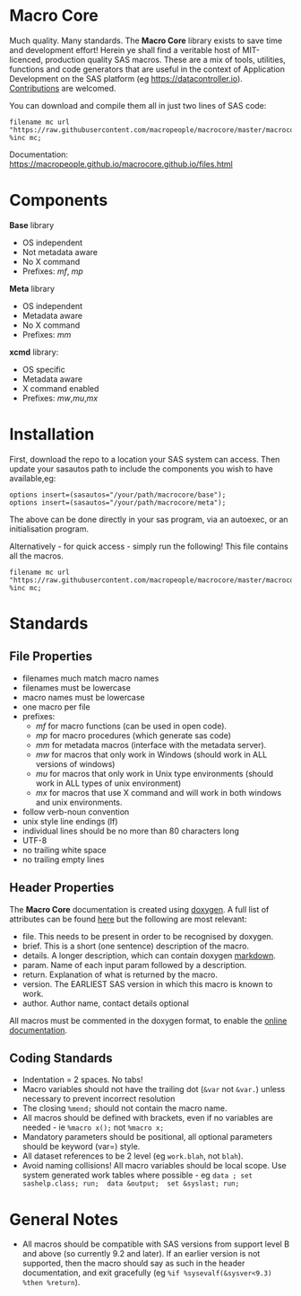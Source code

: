 # Macro Core

Much quality.  Many standards.  The **Macro Core** library exists to save time and development effort!  Herein ye shall find a veritable host of MIT-licenced, production quality SAS macros.  These are a mix of tools, utilities, functions and code generators that are useful in the context of Application Development on the SAS platform (eg https://datacontroller.io).  [Contributions](https://github.com/macropeople/macrocore/blob/master/CONTRIBUTING.md) are welcomed.

You can download and compile them all in just two lines of SAS code:
```sas
filename mc url "https://raw.githubusercontent.com/macropeople/macrocore/master/macrocore.sas";
%inc mc;
```
Documentation:  https://macropeople.github.io/macrocore.github.io/files.html

# Components

**Base** library
 * OS independent
 * Not metadata aware
 * No X command
 * Prefixes:  _mf_, _mp_

**Meta** library
 * OS independent
 * Metadata aware
 * No X command
 * Prefixes: _mm_

**xcmd** library:
 * OS specific
 * Metadata aware
 * X command enabled
 * Prefixes: _mw_,_mu_,_mx_

# Installation
First, download the repo to a location your SAS system can access. Then update your sasautos path to include the components you wish to have available,eg:

```sas
options insert=(sasautos="/your/path/macrocore/base");
options insert=(sasautos="/your/path/macrocore/meta");
```

The above can be done directly in your sas program, via an autoexec, or an initialisation program.

Alternatively - for quick access - simply run the following!  This file contains all the macros.

```sas
filename mc url "https://raw.githubusercontent.com/macropeople/macrocore/master/macrocore.sas";
%inc mc;
```

# Standards

## File Properties
 - filenames much match macro names
 - filenames must be lowercase
 - macro names must be lowercase
 - one macro per file
 - prefixes:
   - _mf_ for macro functions (can be used in open code).
   - _mp_ for macro procedures (which generate sas code)
   - _mm_ for metadata macros (interface with the metadata server).
   - _mw_ for macros that only work in Windows (should work in ALL versions of windows)
   - _mu_ for macros that only work in Unix type environments (should work in ALL types of unix environment)
   - _mx_ for macros that use X command and will work in both windows and unix environments.
 - follow verb-noun convention
 - unix style line endings (lf)
 - individual lines should be no more than 80 characters long
 - UTF-8
 - no trailing white space
 - no trailing empty lines

## Header Properties
The **Macro Core** documentation is created using [doxygen](http://www.doxygen.nl).  A full list of attributes can be found [here](http://www.doxygen.nl/manual/commands.html) but the following are most relevant:

 - file.  This needs to be present in order to be recognised by doxygen.
 - brief. This is a short (one sentence) description of the macro.
 - details.  A longer description, which can contain doxygen [markdown](http://www.stack.nl/~dimitri/doxygen/manual/markdown.html).
 - param.  Name of each input param followed by a description.
 - return.  Explanation of what is returned by the macro.
 - version.  The EARLIEST SAS version in which this macro is known to work.
 - author.  Author name, contact details optional

All macros must be commented in the doxygen format, to enable the [online documentation](https://macropeople.github.io/macrocore.github.io/).

## Coding Standards

*  Indentation = 2 spaces.  No tabs!
*  Macro variables should not have the trailing dot (`&var` not `&var.`) unless necessary to prevent incorrect resolution
*  The closing `%mend;` should not contain the macro name.
*  All macros should be defined with brackets, even if no variables are needed - ie `%macro x();` not `%macro x;`
*  Mandatory parameters should be positional, all optional parameters should be keyword (var=) style.
*  All dataset references to be 2 level (eg `work.blah`, not `blah`).
*  Avoid naming collisions!  All macro variables should be local scope.  Use system generated work tables where possible - eg `data ; set sashelp.class; run;  data &output;  set &syslast; run;`

# General Notes

* All macros should be compatible with SAS versions from support level B and above (so currently 9.2 and later).  If an earlier version is not supported, then the macro should say as such in the header documentation, and exit gracefully (eg `%if %sysevalf(&sysver<9.3) %then %return`).
